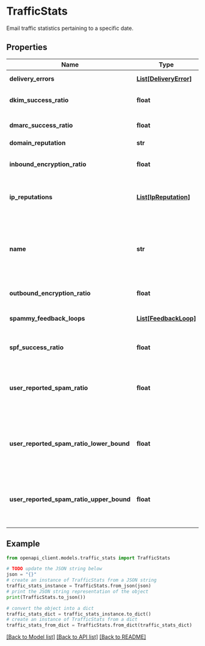 # TrafficStats

Email traffic statistics pertaining to a specific date.

## Properties

Name | Type | Description | Notes
------------ | ------------- | ------------- | -------------
**delivery_errors** | [**List[DeliveryError]**](DeliveryError.md) | Delivery errors for the domain. This metric only pertains to traffic that passed [SPF](http://www.openspf.org/) or [DKIM](http://www.dkim.org/). | [optional] 
**dkim_success_ratio** | **float** | The ratio of mail that successfully authenticated with DKIM vs. all mail that attempted to authenticate with [DKIM](http://www.dkim.org/). Spoofed mail is excluded. | [optional] 
**dmarc_success_ratio** | **float** | The ratio of mail that passed [DMARC](https://dmarc.org/) alignment checks vs all mail received from the domain that successfully authenticated with either of [SPF](http://www.openspf.org/) or [DKIM](http://www.dkim.org/). | [optional] 
**domain_reputation** | **str** | Reputation of the domain. | [optional] 
**inbound_encryption_ratio** | **float** | The ratio of incoming mail (to Gmail), that passed secure transport (TLS) vs all mail received from that domain. This metric only pertains to traffic that passed [SPF](http://www.openspf.org/) or [DKIM](http://www.dkim.org/). | [optional] 
**ip_reputations** | [**List[IpReputation]**](IpReputation.md) | Reputation information pertaining to the IP addresses of the email servers for the domain. There is exactly one entry for each reputation category except REPUTATION_CATEGORY_UNSPECIFIED. | [optional] 
**name** | **str** | The resource name of the traffic statistics. Traffic statistic names have the form &#x60;domains/{domain}/trafficStats/{date}&#x60;, where domain_name is the fully qualified domain name (i.e., mymail.mydomain.com) of the domain this traffic statistics pertains to and date is the date in yyyymmdd format that these statistics corresponds to. For example: domains/mymail.mydomain.com/trafficStats/20160807 | [optional] 
**outbound_encryption_ratio** | **float** | The ratio of outgoing mail (from Gmail) that was accepted over secure transport (TLS). | [optional] 
**spammy_feedback_loops** | [**List[FeedbackLoop]**](FeedbackLoop.md) | Spammy [Feedback loop identifiers] (https://support.google.com/mail/answer/6254652) with their individual spam rates. This metric only pertains to traffic that is authenticated by [DKIM](http://www.dkim.org/). | [optional] 
**spf_success_ratio** | **float** | The ratio of mail that successfully authenticated with SPF vs. all mail that attempted to authenticate with [SPF](http://www.openspf.org/). Spoofed mail is excluded. | [optional] 
**user_reported_spam_ratio** | **float** | The ratio of user-report spam vs. email that was sent to the inbox. This is potentially inexact -- users may want to refer to the description of the interval fields userReportedSpamRatioLowerBound and userReportedSpamRatioUpperBound for more explicit accuracy guarantees. This metric only pertains to emails authenticated by [DKIM](http://www.dkim.org/). | [optional] 
**user_reported_spam_ratio_lower_bound** | **float** | The lower bound of the confidence interval for the user reported spam ratio. If this field is set, then the value of userReportedSpamRatio is set to the midpoint of this interval and is thus inexact. However, the true ratio is guaranteed to be in between this lower bound and the corresponding upper bound 95% of the time. This metric only pertains to emails authenticated by [DKIM](http://www.dkim.org/). | [optional] 
**user_reported_spam_ratio_upper_bound** | **float** | The upper bound of the confidence interval for the user reported spam ratio. If this field is set, then the value of userReportedSpamRatio is set to the midpoint of this interval and is thus inexact. However, the true ratio is guaranteed to be in between this upper bound and the corresponding lower bound 95% of the time. This metric only pertains to emails authenticated by [DKIM](http://www.dkim.org/). | [optional] 

## Example

```python
from openapi_client.models.traffic_stats import TrafficStats

# TODO update the JSON string below
json = "{}"
# create an instance of TrafficStats from a JSON string
traffic_stats_instance = TrafficStats.from_json(json)
# print the JSON string representation of the object
print(TrafficStats.to_json())

# convert the object into a dict
traffic_stats_dict = traffic_stats_instance.to_dict()
# create an instance of TrafficStats from a dict
traffic_stats_from_dict = TrafficStats.from_dict(traffic_stats_dict)
```
[[Back to Model list]](../README.md#documentation-for-models) [[Back to API list]](../README.md#documentation-for-api-endpoints) [[Back to README]](../README.md)


